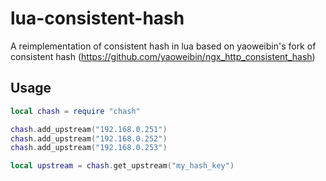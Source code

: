 lua-consistent-hash
===================

A reimplementation of consistent hash in lua based on yaoweibin's fork of consistent hash (https://github.com/yaoweibin/ngx_http_consistent_hash)

Usage
-----

```lua
local chash = require "chash"

chash.add_upstream("192.168.0.251")
chash.add_upstream("192.168.0.252")
chash.add_upstream("192.168.0.253")

local upstream = chash.get_upstream("my_hash_key")
```